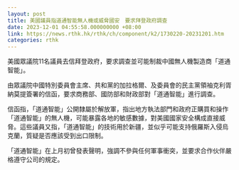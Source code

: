 ```yaml
---
layout: post
title: 美國議員指道通智能無人機或威脅國安　要求拜登政府調查
date: 2023-12-01 04:55:58.000000000 +08:00
link: https://news.rthk.hk/rthk/ch/component/k2/1730220-20231201.htm
categories: rthk
---
```


美國眾議院11名議員去信拜登政府，要求調查並可能制裁中國無人機製造商「道通智能」。

由眾議院中國特別委員會主席、共和黨的加拉格爾、及委員會的民主黨領袖克利胥納莫提簽署的信函，要求商務部、國防部和財政部對「道通智能」進行調查。

信函指，「道通智能」公開隸屬於解放軍，指出地方執法部門和政府正購買和操作「道通智能」的無人機，可能暴露各地的敏感數據，對美國國家安全構成直接威脅。這些議員又指，「道通智能」的技術用於新疆，並似乎可能支持俄羅斯入侵烏克蘭，質疑是否應該受到出口限制。

「道通智能」在上月初曾發表聲明，強調不參與任何軍事衝突，並要求合作伙伴嚴格遵守公司的規定。
